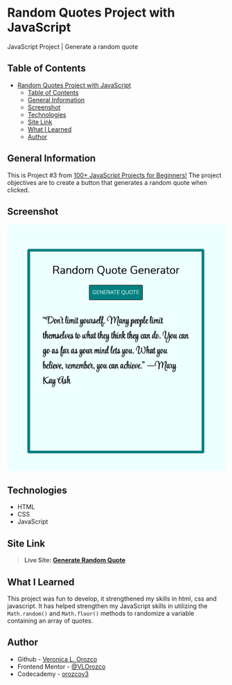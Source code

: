 # Random Quotes Project with JavaScript

JavaScript Project | Generate a random quote

## Table of Contents

- [Random Quotes Project with JavaScript](#random-quotes-project-with-javascript)
  - [Table of Contents](#table-of-contents)
  - [General Information](#general-information)
  - [Screenshot](#screenshot)
  - [Technologies](#technologies)
  - [Site Link](#site-link)
  - [What I Learned](#what-i-learned)
  - [Author](#author)

## General Information

This is Project #3 from [100+ JavaScript Projects for Beginners!](https://jsbeginners.com/javascript-projects-for-beginners/)
The project objectives are to create a button that generates a random quote when clicked.

## Screenshot

![Screenshot of random quote by Mary Kay Ash](./assets/random-quote.png)

## Technologies

- HTML
- CSS
- JavaScript

## Site Link

>**Live Site: [Generate Random Quote](https://vlorozco.github.io/random-quote/)**

## What I Learned

This project was fun to develop, it strengthened my skills in html, css and javascript. It has helped strengthen my JavaScript skills in utilizing the `Math.random()` and `Math.floor()` methods to randomize a variable containing an array of quotes.

## Author

- Github - [Veronica L. Orozco](https://github.com/VLOrozco)
- Frontend Mentor - [@VLOrozco](https://www.frontendmentor.io/profile/VLOrozco)
- Codecademy - [orozcov3](https://www.codecademy.com/profiles/orozcoV3)
